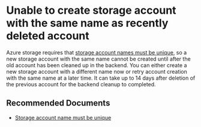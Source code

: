 ﻿<properties
	pageTitle="Unable to re-create storage account"
	description="Unable to create storage account with the same name as recently deleted account"
	infoBubbleText="See details on the right"
	service="microsoft.storage"
	resource="storage"
	authors="Passaree"
    ms.author="passap"
	displayOrder="13"
	selfHelpType="generic"
	supportTopicIds="32639220"
	resourceTags=""
	productPesIds="15629"
	cloudEnvironments="MoonCake"
	articleId="9603FCBD-3B97-406B-9348-BCD4A5DC374E"
/>

# Unable to create storage account with the same name as recently deleted account

Azure storage requires that [storage account names must be unique](https://docs.azure.cn/azure-resource-manager/resource-manager-storage-account-name-errors#cause), so a new storage account with the same name cannot be created until after the old account has been cleaned up in the backend. You can either create a new storage account with a different name now or retry account creation with the same name at a later time. It can take up to 14 days after deletion of the previous account for the backend cleanup to completed. 

## **Recommended Documents**

- [Storage account name must be unique](https://docs.azure.cn/azure-resource-manager/resource-manager-storage-account-name-errors#cause)
